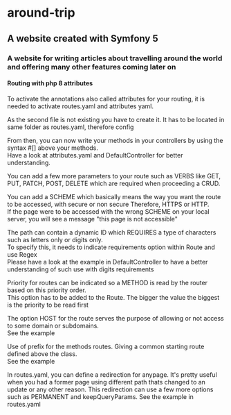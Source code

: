 # around-trip

## A website created with Symfony 5
### A website for writing articles about travelling around the world and offering many other features coming later on

#### Routing with php 8 attributes
To activate the annotations also called attributes for your routing, it is needed to activate routes.yaml and attributes yaml.  

As the second file is not existing you have to create it. It has to be located in same folder as routes.yaml, therefore config 

From then, you can now write your methods in your controllers by using the syntax #[] above your methods.  
Have a look at attributes.yaml and DefaultController for better understanding.  

You can add a few more parameters to your route such as VERBS like GET, PUT, PATCH, POST, DELETE which are required when proceeding a CRUD.  

You can add a SCHEME which basically means the way you want the route to be accessed, with secure or non secure
Therefore, HTTPS or HTTP.  
If the page were to be accessed with the wrong SCHEME on your local server, you will see a message "this page is not accessible"  

The path can contain a dynamic ID which REQUIRES a type of characters such as letters only or digits only.  
To specify this, it needs to indicate requirements option within Route and use Regex  
Please have a look at the example in DefaultController to have a better understanding of such use with digits requirements 

Priority for routes can be indicated so a METHOD is read by the router based on this priority order.  
This option has to be added to the Route. The bigger the value the biggest is the priority to be read first

The option HOST for the route serves the purpose of allowing or not access to some domain or subdomains.  
See the example  

Use of prefix for the methods routes. Giving a common starting route defined above the class.  
See the example

In routes.yaml, you can define a redirection for anypage. It's pretty useful when you had a former page using different path thats changed to an update or any other reason. This redirection can use a few more options such as PERMANENT and keepQueryParams. 
See the example in routes.yaml
